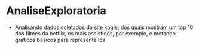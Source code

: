 # AnaliseExploratoria

- Analisando dados coletados do site kagle, dos quais mostram um top 10 dos filmes da netflix, os mais assistidos, por exemplo, e motando gráficos básicos para representa los
